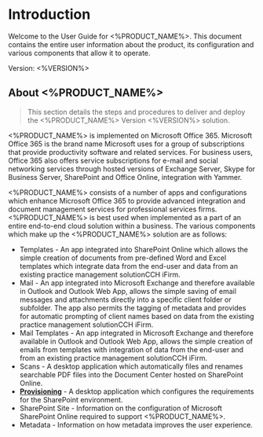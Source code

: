 # Introduction

Welcome to the User Guide for  <%PRODUCT_NAME%>. This document contains the entire user information about the product, its configuration and various components that allow it to operate.

Version: <%VERSION%>

## About <%PRODUCT_NAME%>

> This section details the steps and procedures to deliver and deploy the <%PRODUCT_NAME%> Version <%VERSION%> solution.

<%PRODUCT_NAME%> is implemented on Microsoft Office 365. Microsoft Office 365 is the brand name Microsoft uses for a group of subscriptions that provide productivity
software and related services. For business users, Office 365 also offers service subscriptions for e-mail and social networking services through hosted versions of Exchange
Server, Skype for Business Server, SharePoint and Office Online, integration with Yammer.

<%PRODUCT_NAME%> consists of a number of apps and configurations which enhance Microsoft Office 365 to provide advanced integration and document management services
for professional services firms. <%PRODUCT_NAME%> is best used when implemented as a part of an entire end-to-end cloud solution within a business. 
The various components which make up the <%PRODUCT_NAME%> solution are as follows:

- Templates - An app integrated into SharePoint Online which allows the simple creation of documents from pre-defined Word and Excel templates which integrate data from the end-user and data from an existing practice management solutionCCH iFirm.
- Mail - An app integrated into Microsoft Exchange and therefore available in Outlook and Outlook Web App, allows the simple saving of email messages and attachments directly into a specific client folder or subfolder. The app also permits the tagging of metadata and provides for automatic prompting of client names based on data from the existing practice management solutionCCH iFirm.
- Mail Templates - An app integrated in Microsoft Exchange and therefore available in Outlook and Outlook Web App, allows the simple creation of emails from templates with integration of data from the end-user and from an existing practice management solutionCCH iFirm.
- Scans - A desktop application which automatically files and renames searchable PDF files into the Document Center hosted on SharePoint Online.
- **[Provisioning](provisioning.md)** - A desktop application which configures the requirements for the SharePoint environment.
- SharePoint Site - Information on the configuration of Microsoft SharePoint Online required to support <%PRODUCT_NAME%>.
- Metadata - Information on how metadata improves the user experience.
